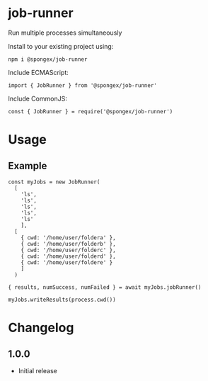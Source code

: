 #  job-runner

Run multiple processes simultaneously

Install to your existing project using:
```
npm i @spongex/job-runner
```

Include ECMAScript:
```
import { JobRunner } from '@spongex/job-runner'
```

Include CommonJS:
```
const { JobRunner } = require('@spongex/job-runner')
```

# Usage

## Example

```
const myJobs = new JobRunner(
  [
    'ls',
    'ls',
    'ls',
    'ls',
    'ls'
    ],
  [
    { cwd: '/home/user/foldera' },
    { cwd: '/home/user/folderb' },
    { cwd: '/home/user/folderc' },
    { cwd: '/home/user/folderd' },
    { cwd: '/home/user/foldere' }
    ]
  )

{ results, numSuccess, numFailed } = await myJobs.jobRunner()

myJobs.writeResults(process.cwd())
```

# Changelog

## 1.0.0
- Initial release
